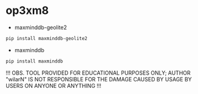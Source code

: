 # op3xm8

* maxminddb-geolite2
```sh
pip install maxminddb-geolite2
```


* maxminddb
```sh
pip install maxminddb
```



!!! OBS. TOOL PROVIDED FOR EDUCATIONAL PURPOSES ONLY; AUTHOR "wilarN" IS NOT RESPONSIBLE FOR THE DAMAGE CAUSED BY USAGE BY USERS ON ANYONE OR ANYTHING !!!
